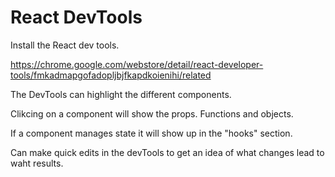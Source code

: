 # React DevTools

Install the React dev tools.

https://chrome.google.com/webstore/detail/react-developer-tools/fmkadmapgofadopljbjfkapdkoienihi/related

The DevTools can highlight the different components.

Clikcing on a component will show the props. Functions and objects.

If a component manages state it will show up in the "hooks" section.

Can make quick edits in the devTools to get an idea of what changes lead to waht results.
